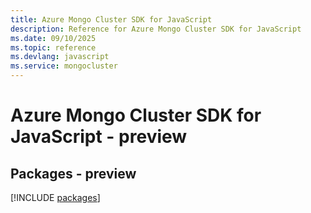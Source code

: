 ```yaml
---
title: Azure Mongo Cluster SDK for JavaScript
description: Reference for Azure Mongo Cluster SDK for JavaScript
ms.date: 09/10/2025
ms.topic: reference
ms.devlang: javascript
ms.service: mongocluster
---
```

# Azure Mongo Cluster SDK for JavaScript - preview
## Packages - preview
[!INCLUDE [packages](mongo-cluster-index.md)]